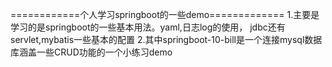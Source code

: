 ============个人学习springboot的一些demo=============
1.主要是学习的是springboot的一些基本用法。yaml,日志log的使用，
  jdbc还有servlet,mybatis一些基本的配置
2.其中springboot-10-bill是一个连接mysql数据库涵盖一些CRUD功能的一个小练习demo


